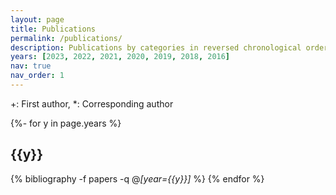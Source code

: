 ```yaml
---
layout: page
title: Publications
permalink: /publications/
description: Publications by categories in reversed chronological order.
years: [2023, 2022, 2021, 2020, 2019, 2018, 2016]
nav: true
nav_order: 1
---
```


<!-- _pages/publications.md -->
<div class="publications">
  +: First author, *: Corresponding author
  
  {%- for y in page.years %}
    <h2 class="year">{{y}}</h2>
    {% bibliography -f papers -q @*[year={{y}}]* %}
  {% endfor %}

</div>
